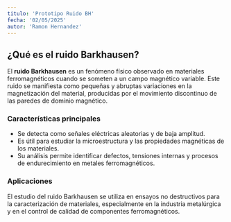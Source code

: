 ```yaml
---
titulo: 'Prototipo Ruido BH'
fecha: '02/05/2025'
autor: 'Ramon Hernandez'
---
```


## ¿Qué es el ruido Barkhausen?

El **ruido Barkhausen** es un fenómeno físico observado en materiales ferromagnéticos cuando se someten a un campo magnético variable. Este ruido se manifiesta como pequeñas y abruptas variaciones en la magnetización del material, producidas por el movimiento discontinuo de las paredes de dominio magnético.

### Características principales

- Se detecta como señales eléctricas aleatorias y de baja amplitud.
- Es útil para estudiar la microestructura y las propiedades magnéticas de los materiales.
- Su análisis permite identificar defectos, tensiones internas y procesos de endurecimiento en metales ferromagnéticos.

### Aplicaciones

El estudio del ruido Barkhausen se utiliza en ensayos no destructivos para la caracterización de materiales, especialmente en la industria metalúrgica y en el control de calidad de componentes ferromagnéticos.